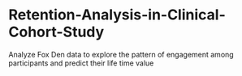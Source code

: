 # Retention-Analysis-in-Clinical-Cohort-Study
Analyze Fox Den data to explore the pattern of engagement among participants and predict their life time value
